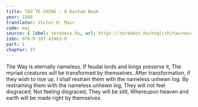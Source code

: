 ```yaml
---
title: TAO TE CHING - A Bantam Book
year: 1990
translator: Victor H. Mair
code: mai
source: { label: terebess.hu, url: https://terebess.hu/english/tao/mair.html }
isbn: 978-0-307-43463-0
part: 1
chapter: 37
---
```


The Way is eternally nameless.
If feudal lords and kings preserve it,
The myriad creatures will be transformed by themselves.
After transformation, if they wish to rise up,
I shall restrain them with the nameless unhewn log.
By restraining them with the nameless unhewn log,
They will not feel disgraced;
Not feeling disgraced,
They will be still,
Whereupon heaven and earth will be made right by themselves.
